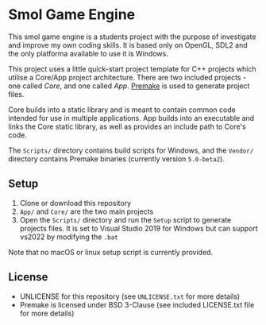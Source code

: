 # Smol Game Engine

This smol game engine is a students project with the purpose of investigate and improve my own coding skills. It is based only on OpenGL, SDL2 and the only platforma available to use it is Windows.

This project uses a little quick-start project template for C++ projects which utilise a Core/App project architecture. There are two included projects - one called _Core_, and one called _App_. [Premake](https://github.com/premake/premake-core) is used to generate project files.

Core builds into a static library and is meant to contain common code intended for use in multiple applications. App builds into an executable and links the Core static library, as well as provides an include path to Core's code.

The `Scripts/` directory contains build scripts for Windows, and the `Vendor/` directory contains Premake binaries (currently version `5.0-beta2`).

## Setup
1. Clone or download this repository
2. `App/` and `Core/` are the two main projects
3. Open the `Scripts/` directory and run the `Setup` script to generate projects files. It is set to Visual Studio 2019 for Windows but can support vs2022 by modifying the `.bat`

Note that no macOS or linux setup script is currently provided.

## License
- UNLICENSE for this repository (see `UNLICENSE.txt` for more details)
- Premake is licensed under BSD 3-Clause (see included LICENSE.txt file for more details)
